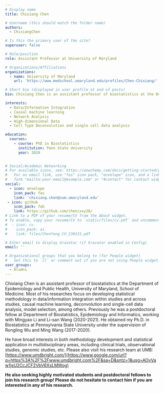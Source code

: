 ```yaml
---
# Display name
title: Chixiang Chen

# Username (this should match the folder name)
authors:
  - ChixiangChen

# Is this the primary user of the site?
superuser: false

# Role/position
role: Assistant Professor at University of Maryland

# Organizations/Affiliations
organizations:
  - name: University of Maryland
    url: 'https://www.medschool.umaryland.edu/profiles/Chen-Chixiang/'

# Short bio (displayed in user profile at end of posts)
bio: Chixiang Chen is an assistant professor of biostatistics at the Department of Epidemiology and Public Health, University of Maryland, School of Medicine. Most of his researches focus on developing statistical methodology in data/information integration within studies and across studies, causal machine learning, deconvolution and single-cell data analysis, model selection, among others. Previously he was a postdoctoral fellow at Department of Biostatistics, Epidemiology and Informatics, working with Mingyao Li and Li-san Wang (2020-2021). he obtained his Ph.D. in Biostatistics at Pennsylvania State University under the supervision of Rongling Wu and Ming Wang (2017-2020). 

interests:
  - Data/Information Integration
  - Causal machine learning
  - Network Analysis
  - High-dimensional Data
  - Cell Type Deconvolution and single cell data analysis

education:
  courses:
    - course: PhD in Biostatistics
      institution: Penn State University
      year: 2020
    

# Social/Academic Networking
# For available icons, see: https://wowchemy.com/docs/getting-started/page-builder/#icons
#   For an email link, use "fas" icon pack, "envelope" icon, and a link in the
#   form "mailto:your-email@example.com" or "#contact" for contact widget.
social:
  - icon: envelope
    icon_pack: fas
    link: 'chixiang.chen@som.umaryland.edu'
 - icon: github
    icon_pack: fab
    link: https://github.com/chencxxy28/
# Link to a PDF of your resume/CV from the About widget.
# To enable, copy your resume/CV to `static/files/cv.pdf` and uncomment the lines below.
#  - icon: cv
#    icon_pack: ai
#    link: files/ChenYang_CV_230131.pdf

# Enter email to display Gravatar (if Gravatar enabled in Config)
email: ''

# Organizational groups that you belong to (for People widget)
#   Set this to `[]` or comment out if you are not using People widget.
user_groups:
  - Alumni
---
```


Chixiang Chen is an assistant professor of biostatistics at the Department of Epidemiology and Public Health, University of Maryland, School of Medicine. Most of his researches focus on developing statistical methodology in data/information integration within studies and across studies, causal machine learning, deconvolution and single-cell data analysis, model selection, among others. Previously he was a postdoctoral fellow at Department of Biostatistics, Epidemiology and Informatics, working with Mingyao Li and Li-san Wang (2020-2021). He obtained my Ph.D. in Biostatistics at Pennsylvania State University under the supervision of Rongling Wu and Ming Wang (2017-2020). 

He have broad interests in both methodology development and statistical application in multidisciplinary areas, including clinical trials, observational studies, genomic studies, etc. Please also visit his research team at UMB: [https://www.umdbright.com/](https://www.google.com/url?q=https%3A%2F%2Fwww.umdbright.com%2F&sa=D&sntz=1&usg=AOvVaw1jsU2CcJCF2VbV6XsLMWog)

**He also seeking highly motivated students and postdoctoral fellows to join his research group! Please do not hesitate to contact him if you are interested in any of his research.**
